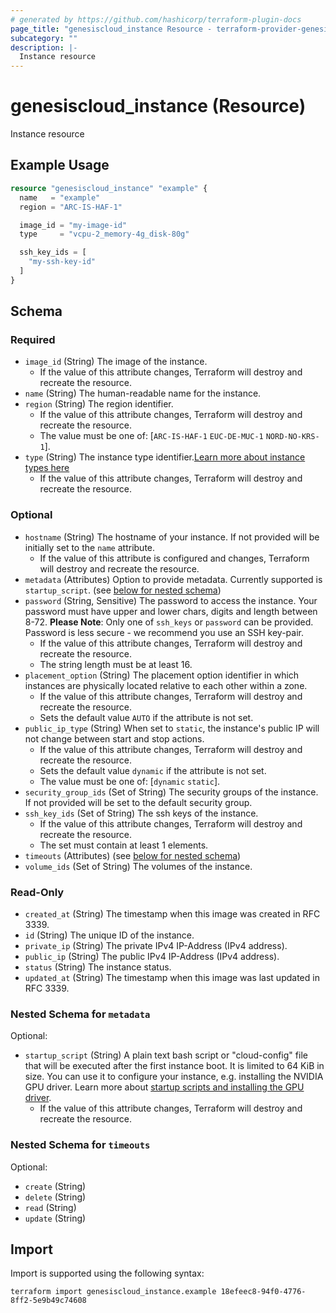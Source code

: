 ```yaml
---
# generated by https://github.com/hashicorp/terraform-plugin-docs
page_title: "genesiscloud_instance Resource - terraform-provider-genesiscloud"
subcategory: ""
description: |-
  Instance resource
---
```


# genesiscloud_instance (Resource)

Instance resource

## Example Usage

```terraform
resource "genesiscloud_instance" "example" {
  name   = "example"
  region = "ARC-IS-HAF-1"

  image_id = "my-image-id"
  type     = "vcpu-2_memory-4g_disk-80g"

  ssh_key_ids = [
    "my-ssh-key-id"
  ]
}
```

<!-- schema generated by tfplugindocs -->
## Schema

### Required

- `image_id` (String) The image of the instance.
  - If the value of this attribute changes, Terraform will destroy and recreate the resource.
- `name` (String) The human-readable name for the instance.
- `region` (String) The region identifier.
  - If the value of this attribute changes, Terraform will destroy and recreate the resource.
  - The value must be one of: [`ARC-IS-HAF-1` `EUC-DE-MUC-1` `NORD-NO-KRS-1`].
- `type` (String) The instance type identifier.[Learn more about instance types here](https://developers.genesiscloud.com/instances#instance-types)
  - If the value of this attribute changes, Terraform will destroy and recreate the resource.

### Optional

- `hostname` (String) The hostname of your instance. If not provided will be initially set to the `name` attribute.
  - If the value of this attribute is configured and changes, Terraform will destroy and recreate the resource.
- `metadata` (Attributes) Option to provide metadata. Currently supported is `startup_script`. (see [below for nested schema](#nestedatt--metadata))
- `password` (String, Sensitive) The password to access the instance. Your password must have upper and lower chars, digits and length between 8-72. **Please Note**: Only one of `ssh_keys` or `password` can be provided. Password is less secure - we recommend you use an SSH key-pair.
  - If the value of this attribute changes, Terraform will destroy and recreate the resource.
  - The string length must be at least 16.
- `placement_option` (String) The placement option identifier in which instances are physically located relative to each other within a zone.
  - If the value of this attribute changes, Terraform will destroy and recreate the resource.
  - Sets the default value `AUTO` if the attribute is not set.
- `public_ip_type` (String) When set to `static`, the instance's public IP will not change between start and stop actions.
  - If the value of this attribute changes, Terraform will destroy and recreate the resource.
  - Sets the default value `dynamic` if the attribute is not set.
  - The value must be one of: [`dynamic` `static`].
- `security_group_ids` (Set of String) The security groups of the instance. If not provided will be set to the default security group.
- `ssh_key_ids` (Set of String) The ssh keys of the instance.
  - If the value of this attribute changes, Terraform will destroy and recreate the resource.
  - The set must contain at least 1 elements.
- `timeouts` (Attributes) (see [below for nested schema](#nestedatt--timeouts))
- `volume_ids` (Set of String) The volumes of the instance.

### Read-Only

- `created_at` (String) The timestamp when this image was created in RFC 3339.
- `id` (String) The unique ID of the instance.
- `private_ip` (String) The private IPv4 IP-Address (IPv4 address).
- `public_ip` (String) The public IPv4 IP-Address (IPv4 address).
- `status` (String) The instance status.
- `updated_at` (String) The timestamp when this image was last updated in RFC 3339.

<a id="nestedatt--metadata"></a>
### Nested Schema for `metadata`

Optional:

- `startup_script` (String) A plain text bash script or "cloud-config" file that will be executed after the first instance boot. It is limited to 64 KiB in size. You can use it to configure your instance, e.g. installing the NVIDIA GPU driver. Learn more about [startup scripts and installing the GPU driver](https://support.genesiscloud.com/support/solutions/articles/47001122478).
  - If the value of this attribute changes, Terraform will destroy and recreate the resource.


<a id="nestedatt--timeouts"></a>
### Nested Schema for `timeouts`

Optional:

- `create` (String)
- `delete` (String)
- `read` (String)
- `update` (String)

## Import

Import is supported using the following syntax:

```shell
terraform import genesiscloud_instance.example 18efeec8-94f0-4776-8ff2-5e9b49c74608
```
